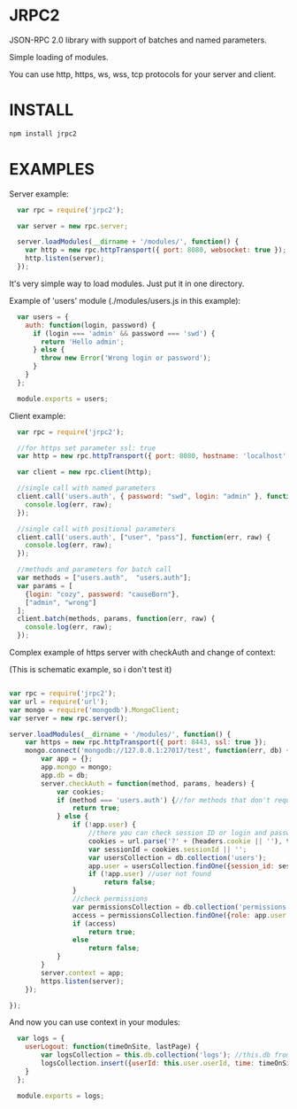 JRPC2
=====

JSON-RPC 2.0 library with support of batches and named parameters.

Simple loading of modules.

You can use http, https, ws, wss, tcp protocols for your server and client.


INSTALL
=====

```bash
npm install jrpc2
```

EXAMPLES
=====

Server example:

```javascript
  var rpc = require('jrpc2');

  var server = new rpc.server;

  server.loadModules(__dirname + '/modules/', function() {
    var http = new rpc.httpTransport({ port: 8080, websocket: true });
    http.listen(server);
  });
```

It's very simple way to load modules. Just put it in one directory.

Example of 'users' module (./modules/users.js in this example):

```javascript
  var users = {
    auth: function(login, password) {
      if (login === 'admin' && password === 'swd') {
        return 'Hello admin';
      } else {
        throw new Error('Wrong login or password');
      }
    }
  };

  module.exports = users;
```

Client example:

```javascript
  var rpc = require('jrpc2');

  //for https set parameter ssl: true
  var http = new rpc.httpTransport({ port: 8080, hostname: 'localhost' });

  var client = new rpc.client(http);

  //single call with named parameters
  client.call('users.auth', { password: "swd", login: "admin" }, function(err, raw) {
    console.log(err, raw);
  });

  //single call with positional parameters
  client.call('users.auth', ["user", "pass"], function(err, raw) {
    console.log(err, raw);
  });

  //methods and parameters for batch call
  var methods = ["users.auth",  "users.auth"];
  var params = [
    {login: "cozy", password: "causeBorn"},
    ["admin", "wrong"]
  ];
  client.batch(methods, params, function(err, raw) {
    console.log(err, raw);
  });
```


Complex example of https server with checkAuth and change of context:

(This is schematic example, so i don't test it)
```javascript

var rpc = require('jrpc2');
var url = require('url');
var mongo = require('mongodb').MongoClient;
var server = new rpc.server();

server.loadModules(__dirname + '/modules/', function() {
    var https = new rpc.httpTransport({ port: 8443, ssl: true });
    mongo.connect('mongodb://127.0.0.1:27017/test', function(err, db) {
        var app = {};
        app.mongo = mongo;
        app.db = db;
        server.checkAuth = function(method, params, headers) {
            var cookies;
            if (method === 'users.auth') {//for methods that don't require authorization
                return true;
            } else {
                if (!app.user) {
                    //there you can check session ID or login and password of basic auth in headers. And check whether the user has access to that method
                    cookies = url.parse('?' + (headers.cookie || ''), true).query;
                    var sessionId = cookies.sessionId || '';
                    var usersCollection = db.collection('users');
                    app.user = usersCollection.findOne({session_id: sessionId});
                    if (!app.user) //user not found
                        return false;
                }
                //check permissions
                var permissionsCollection = db.collection('permissions');
                access = permissionsCollection.findOne({role: app.user.role, method: method});
                if (access)
                    return true;
                else
                    return false;
            }
        }
        server.context = app;
        https.listen(server);
    });

});

```

And now you can use context in your modules:

```javascript
  var logs = {
    userLogout: function(timeOnSite, lastPage) {
        var logsCollection = this.db.collection('logs'); //this.db from context of app
        logsCollection.insert({userId: this.user.userId, time: timeOnSite, lastPage: lastPage}, ); //this.user from context of app
    }
  };

  module.exports = logs;
```


